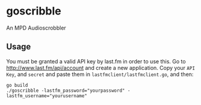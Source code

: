 goscribble
==========

An MPD Audioscrobbler

Usage
-----
You must be granted a valid API key by last.fm in order to use this.
Go to http://www.last.fm/api/account and create a new application. Copy your `API Key`, and `secret` and paste them in `lastfmclient/lastfmclient.go`, and then:

    go build
    ./goscribble -lastfm_password="yourpassword" -lastfm_username="yourusername"

